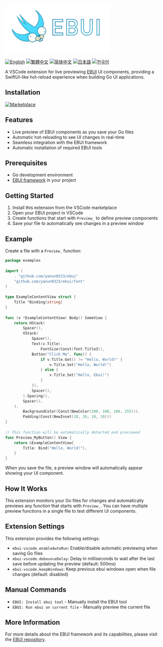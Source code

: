 <a href="."><img height="160" src="./images/cover.png"></a>

[![English](https://img.shields.io/badge/English-Click-yellow)](README.md)
[![繁體中文](https://img.shields.io/badge/繁體中文-點擊查看-orange)](README-tw.md)
[![简体中文](https://img.shields.io/badge/简体中文-点击查看-orange)](README-cn.md)
[![日本語](https://img.shields.io/badge/日本語-クリック-青)](README-ja.md)
[![한국어](https://img.shields.io/badge/한국어-클릭-yellow)](README-ko.md)

A VSCode extension for live previewing [EBUI](https://github.com/yanun0323/ebui) UI components, providing a SwiftUI-like hot-reload experience when building Go UI applications.

## Installation

[![Marketplace](https://img.shields.io/visual-studio-marketplace/v/Yanun.ebui-vscode?label=VSCode%20Marketplace&logo=visual-studio-code)](https://marketplace.visualstudio.com/items?itemName=Yanun.ebui-vscode)

## Features

- Live preview of EBUI components as you save your Go files
- Automatic hot-reloading to see UI changes in real-time
- Seamless integration with the EBUI framework
- Automatic installation of required EBUI tools

## Prerequisites

- Go development environment
- [EBUI framework](https://github.com/yanun0323/ebui) in your project

## Getting Started

1. Install this extension from the VSCode marketplace
2. Open your EBUI project in VSCode
3. Create functions that start with `Preview_` to define preview components
4. Save your file to automatically see changes in a preview window

## Example

Create a file with a `Preview_` function:

```go
package examples

import (
	. "github.com/yanun0323/ebui"
	"github.com/yanun0323/ebui/font"
)

type ExampleContentView struct {
	Title *Binding[string]
}

func (v *ExampleContentView) Body() SomeView {
	return HStack(
		Spacer(),
		VStack(
			Spacer(),
			Text(v.Title).
				FontSize(Const(font.Title3)),
			Button("Click Me", func() {
				if v.Title.Get() != "Hello, World!" {
					v.Title.Set("Hello, World!")
				} else {
					v.Title.Set("Hello, Ebui!")
				}
			}),
			Spacer(),
		).Spacing(),
		Spacer(),
	).
		BackgroundColor(Const(NewColor(200, 100, 100, 255))).
		Padding(Const(NewInset(10, 10, 10, 10)))
}

// This function will be automatically detected and previewed
func Preview_MyButton() View {
	return &ExampleContentView{
		Title: Bind("Hello, World!"),
	}
}
```

When you save the file, a preview window will automatically appear showing your UI component.

## How It Works

This extension monitors your Go files for changes and automatically previews any function that starts with `Preview_`. You can have multiple preview functions in a single file to test different UI components.

## Extension Settings

This extension provides the following settings:

- `ebui-vscode.enableAutoRun`: Enable/disable automatic previewing when saving Go files
- `ebui-vscode.debounceDelay`: Delay in milliseconds to wait after the last save before updating the preview (default: 500ms)
- `ebui-vscode.keepWindows`: Keep previous ebui windows open when file changes (default: disabled)

## Manual Commands

- `EBUI: Install ebui tool` - Manually install the EBUI tool
- `EBUI: Run ebui on current file` - Manually preview the current file

## More Information

For more details about the EBUI framework and its capabilities, please visit the [EBUI repository](https://github.com/yanun0323/ebui).
